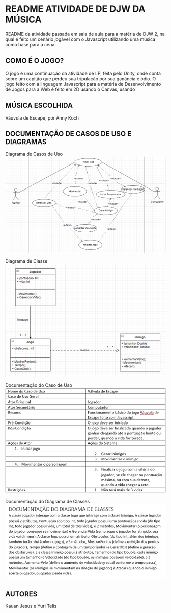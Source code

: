 # README ATIVIDADE DE DJW DA MÚSICA
README da atividade passada em sala de aula para a matéria de DJW 2, na qual é feito um cenário jogável com o Javascript utilizando uma música como base para a cena.
## COMO É O JOGO?
O jogo é uma continuação da atividade de LP, feita pelo Unity, onde conta sobre um capitão que perdeu sua tripulação por sua ganância e ódio.
O jogo feito com a linguagem Javascript para a matéria de Desenvolvimento de Jogos para a Web é feito em 2D usando o Canvas, usando 
## MÚSICA ESCOLHIDA
Váuvula de Escape, por Anny Koch
## DOCUMENTAÇÃO DE CASOS DE USO E DIAGRAMAS
Diagrama de Casos de Uso
<br><img src="img/usecasediagram.png">

Diagrama de Classe
<br><img src="img/classdiagram.png">

Documentação do Caso de Uso
<br><img src="img/usecase.png">

Documentação do Diagrama de Classes
<br><img src="img/class.png">

## AUTORES
Kauan Jesus e Yuri Telis